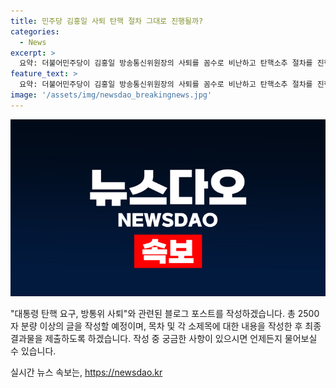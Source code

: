 ```yaml
---
title: 민주당 김홍일 사퇴 탄핵 절차 그대로 진행될까?
categories:
  - News
excerpt: >
  요약: 더불어민주당이 김홍일 방송통신위원장의 사퇴를 꼼수로 비난하고 탄핵소추 절차를 진행하겠다고 하면서, 국회 관계자들은 법 해석과 논란에 대해 토의하고 있다. 또한, 김홍일 방통위원장의 사퇴에 대해 민주당 지도부가 비판을 제기했으며, 박찬대 원내대표와 김용민 원내정책수석부대표가 각각 꼼수와 범죄자 돌려막기로 비난하는 발언을 내놓았다.
feature_text: >
  요약: 더불어민주당이 김홍일 방송통신위원장의 사퇴를 꼼수로 비난하고 탄핵소추 절차를 진행하겠다고 하면서, 국회 관계자들은 법 해석과 논란에 대해 토의하고 있다. 또한, 김홍일 방통위원장의 사퇴에 대해 민주당 지도부가 비판을 제기했으며, 박찬대 원내대표와 김용민 원내정책수석부대표가 각각 꼼수와 범죄자 돌려막기로 비난하는 발언을 내놓았다.
image: '/assets/img/newsdao_breakingnews.jpg'
---
```


<p><img src="/assets/img/newsdao_breakingnews.jpg" alt="ranknews 속보" /></p>

<p>"대통령 탄핵 요구, 방통위 사퇴"와 관련된 블로그 포스트를 작성하겠습니다. 총 2500자 분량 이상의 글을 작성할 예정이며, 목차 및 각 소제목에 대한 내용을 작성한 후 최종 결과물을 제출하도록 하겠습니다. 작성 중 궁금한 사항이 있으시면 언제든지 물어보실 수 있습니다.</p>
실시간 뉴스 속보는, <a href="https://newsdao.kr" rel="dofollow">https://newsdao.kr</a>


